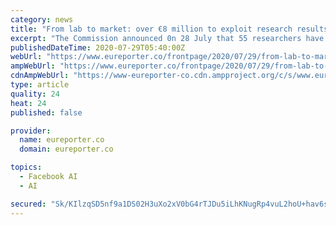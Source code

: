 ```yaml
---
category: news
title: "From lab to market: over €8 million to exploit research results"
excerpt: "The Commission announced 0n 28 July that 55 researchers have been awarded €150,000 each in European Research Council ‘Proof of Concept’ grants, to explore the commercial or societal potential of their research results."
publishedDateTime: 2020-07-29T05:40:00Z
webUrl: "https://www.eureporter.co/frontpage/2020/07/29/from-lab-to-market-over-e8-million-to-exploit-research-results/"
ampWebUrl: "https://www.eureporter.co/frontpage/2020/07/29/from-lab-to-market-over-e8-million-to-exploit-research-results/amp/"
cdnAmpWebUrl: "https://www-eureporter-co.cdn.ampproject.org/c/s/www.eureporter.co/frontpage/2020/07/29/from-lab-to-market-over-e8-million-to-exploit-research-results/amp/"
type: article
quality: 24
heat: 24
published: false

provider:
  name: eureporter.co
  domain: eureporter.co

topics:
  - Facebook AI
  - AI

secured: "Sk/KIlzqSD5nf9a1DS02H3uXo2xV0bG4rTJDu5iLhKNugRp4vuL2hoU+hav6si+cZyACl4pdlyP16game9fvj2pISDupbl0kwG0fbhaiptEwyG/sxFoDSTBIVkn5eatnHC7QmETlwHkNIpaYkdK1lAC06sM9zOG+xRSO4iVFZ9leXJ7QvFKJro951d+c3r1W8Qo3YkFK6wCg+GcVgjfxU15Q5z8OiD+TsnVN3FgAXrdlR5343dcgk73g5TWq5dmSuDTVkCsSH6H6iUbti+YZJVR+plWDjYZgHs6MvGqr9LdXkFLG2wWG3985cYCDWJyEr+hyGgEeToa5Qx/MTWlQPA==;VQ1ZkbnjKUfxRLES2ge0mw=="
---
```


